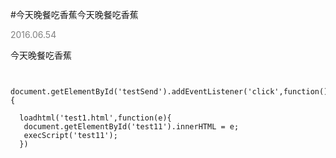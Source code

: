
#今天晚餐吃香蕉今天晚餐吃香蕉
<p style="color:gray;">2016.06.54 </p>

今天晚餐吃香蕉

<pre class="prettyprint"><code class="language-js">

document.getElementById('testSend').addEventListener('click',function(){

  loadhtml('test1.html',function(e){
   document.getElementById('test11').innerHTML = e;
   execScript('test11');
  })

</code></pre>